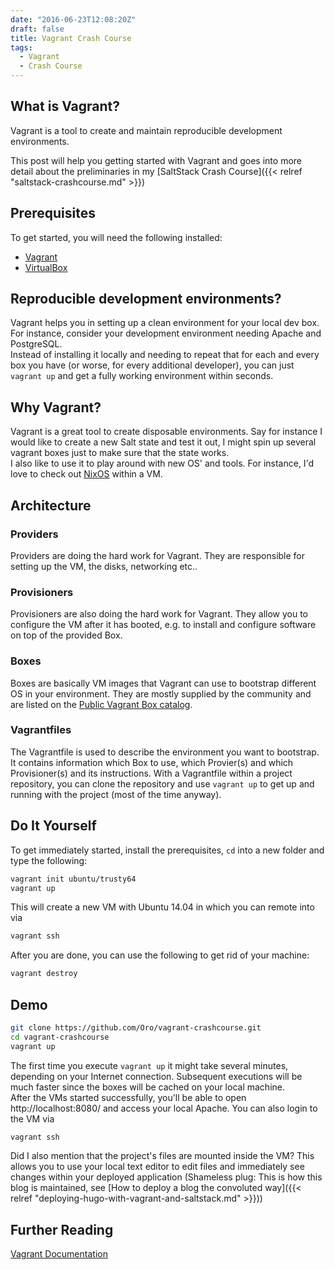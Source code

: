 ```yaml
---
date: "2016-06-23T12:08:20Z"
draft: false
title: Vagrant Crash Course
tags:
  - Vagrant
  - Crash Course
---
```


## What is Vagrant?
Vagrant is a tool to create and maintain reproducible development environments.

This post will help you getting started with Vagrant and goes into more detail about the preliminaries in my [SaltStack Crash Course]({{< relref "saltstack-crashcourse.md" >}})
<!--more-->

## Prerequisites
To get started, you will need the following installed:

- [Vagrant](https://www.vagrantup.com/)
- [VirtualBox](https://www.virtualbox.org/)

## Reproducible development environments?
Vagrant helps you in setting up a clean environment for your local dev box.
For instance, consider your development environment needing Apache and PostgreSQL.  
Instead of installing it locally and needing to repeat that for each and every box you have (or worse, for every additional developer), you can just `vagrant up` and get a fully working environment within seconds.

## Why Vagrant?

Vagrant is a great tool to create disposable environments. Say for instance I would like to create a new Salt state and test it out, I might spin up several vagrant boxes just to make sure that the state works.  
I also like to use it to play around with new OS' and tools. For instance, I'd love to check out [NixOS](https://nixos.org/wiki/Vagrant_boxes) within a VM.

## Architecture
### Providers

Providers are doing the hard work for Vagrant. They are responsible for setting up the VM, the disks, networking etc.. 

### Provisioners

Provisioners are also doing the hard work for Vagrant. They allow you to configure the VM after it has booted, e.g. to install and configure software on top of the provided Box.

### Boxes

Boxes are basically VM images that Vagrant can use to bootstrap different OS in your environment. They are mostly supplied by the community and are listed on the [Public Vagrant Box catalog](https://atlas.hashicorp.com/boxes/search).

### Vagrantfiles

The Vagrantfile is used to describe the environment you want to bootstrap. It contains information which Box to use, which Provier(s) and which Provisioner(s) and its instructions. With a Vagrantfile within a project repository, you can clone the repository and use `vagrant up` to get up and running with the project (most of the time anyway).

## Do It Yourself
To get immediately started, install the prerequisites, `cd` into a new folder and type the following:
```bash
vagrant init ubuntu/trusty64
vagrant up
```
This will create a new VM with Ubuntu 14.04 in which you can remote into via
```bash
vagrant ssh
```
After you are done, you can use the following to get rid of your machine:
```bash
vagrant destroy
```

## Demo
```bash
git clone https://github.com/Oro/vagrant-crashcourse.git
cd vagrant-crashcourse
vagrant up
```

The first time you execute `vagrant up` it might take several minutes, depending on your Internet connection. Subsequent executions will be much faster since the boxes will be cached on your local machine.  
After the VMs started successfully, you'll be able to open http://localhost:8080/ and access your local Apache. You can also login to the VM via
```bash
vagrant ssh
```

Did I also mention that the project's files are mounted inside the VM? This allows you to use your local text editor to edit files and immediately see changes within your deployed application (Shameless plug: This is how this blog is maintained, see [How to deploy a blog the convoluted way]({{< relref "deploying-hugo-with-vagrant-and-saltstack.md" >}}))
## Further Reading
[Vagrant Documentation](https://www.vagrantup.com/docs/)

